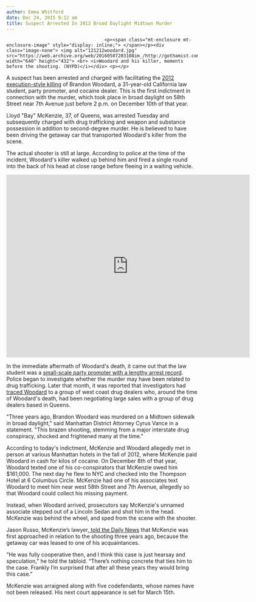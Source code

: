 ```yaml
---
author: Emma Whitford
date: Dec 24, 2015 9:12 am
title: Suspect Arrested In 2012 Broad Daylight Midtown Murder
---
```


	
										<p><span class="mt-enclosure mt-enclosure-image" style="display: inline;"> </span></p><div class="image-none"> <img alt="121212woodard.jpg" src="https://web.archive.org/web/20160507203108im_/http://gothamist.com/attachments/nyc_ewhitford/121212woodard.jpg" width="640" height="432"> <br> <i>Woodard and his killer, moments before the shooting. (NYPD)</i></div> <p></p>

<p>A suspect has been arrested and charged with facilitating the <a href="https://web.archive.org/web/20160507203108/http://gothamist.com/2012/12/10/breaking_man_shot_in_head_in_midtow.php">2012 execution-style killing</a> of Brandon Woodard, a 31-year-old California law student, party promoter, and cocaine dealer. This is the first indictment in connection with the murder, which took place in broad daylight on 58th Street near 7th Avenue just before 2 p.m. on December 10th of that year. </p>

<p>Lloyd &quot;Bay&quot; McKenzie, 37, of Queens, was arrested Tuesday and subsequently charged with drug trafficking and weapon and substance possession in addition to second-degree murder. He is believed to have been driving the getaway car that transported Woodard&apos;s killer from the scene. </p>

<p>The actual shooter is still at large. According to police at the time of the incident, Woodard&apos;s killer walked up behind him and fired a single round into the back of his head at close range before fleeing in a waiting vehicle. </p>

<p><iframe src="https://web.archive.org/web/20160507203108if_/https://player.vimeo.com/video/55373989" width="640" height="480" frameborder="0" webkitallowfullscreen="" mozallowfullscreen="" allowfullscreen></iframe> </p>

<p>In the immediate aftermath of Woodard&apos;s death, it came out that the law student was a <a href="https://web.archive.org/web/20160507203108/http://gothamist.com/2012/12/12/man_executed_in_midtown_had_huge_en.php">small-scale party promoter with a lengthy arrest record</a>. Police began to investigate whether the murder may have been related to drug trafficking. Later that month, it was reported that investigators had <a href="https://web.archive.org/web/20160507203108/http://gothamist.com/2014/02/10/2012_daylight_midtown_execution_mur.php">traced Woodard</a> to a group of west coast drug dealers who, around the time of Woodard&apos;s death, had been negotiating large sales with a group of drug dealers based in Queens. </p>

<p>&quot;Three years ago, Brandon Woodard was murdered on a Midtown sidewalk in broad daylight,&quot; said Manhattan District Attorney Cyrus Vance in a statement. &quot;This brazen shooting, stemming from a major interstate drug conspiracy, shocked and frightened many at the time.&quot; </p>

<p>According to today&apos;s indictment, McKenzie and Woodard allegedly met in person at various Manhattan hotels in the fall of 2012, where McKenzie paid Woodard in cash for kilos of cocaine. On December 8th of that year, Woodard texted one of his co-conspirators that McKenzie owed him $161,000. The next day he flew to NYC and checked into the Thompson Hotel at 6 Columbus Circle. McKenzie had one of his associates text Woodard to meet him near west 58th Street and 7th Avenue, allegedly so that Woodard could collect his missing payment. </p>

<p>Instead, when Woodard arrived, prosecutors say McKenzie&apos;s unnamed associate stepped out of a Lincoln Sedan and shot him in the head. McKenzie was behind the wheel, and sped from the scene with the shooter.</p>

<p>Jason Russo, McKenzie&#x2019;s lawyer,<a href="https://web.archive.org/web/20160507203108/http://www.nydailynews.com/new-york/alleged-drug-trafficker-charged-man-2012-midtown-murder-article-1.2475129"> told the Daily News</a> that McKenzie was first approached in relation to the shooting three years ago, because the getaway car was leased to one of his acquaintances. </p>

<p>&quot;He was fully cooperative then, and I think this case is just hearsay and speculation,&#x201D; he told the tabloid. &#x201C;There&#x2019;s nothing concrete that ties him to the case. Frankly I&#x2019;m surprised that after all these years they would bring this case.&#x201D;</p>

<p>McKenzie was arraigned along with five codefendants, whose names have not been released. His next court appearance is set for March 15th. </p>					
										
									
				
